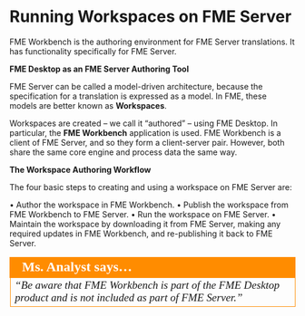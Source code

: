 # Running Workspaces on FME Server

FME Workbench is the authoring environment for FME Server translations. It has functionality specifically for FME Server.

**FME Desktop as an FME Server Authoring Tool**

FME Server can be called a model-driven architecture, because the specification for a translation is expressed as a model. In FME, these models are better known as **Workspaces**.

Workspaces are created – we call it “authored” – using FME Desktop. In particular, the **FME Workbench** application is used. FME Workbench is a client of FME Server, and so they form a client-server pair. However, both share the same core engine and process data the same way.

**The Workspace Authoring Workflow**

The four basic steps to creating and using a workspace on FME Server are:

• Author the workspace in FME Workbench.
• Publish the workspace from FME Workbench to FME Server.
• Run the workspace on FME Server.
• Maintain the workspace by downloading it from FME Server, making any required updates in FME Workbench, and re-publishing it back to FME Server.

<table style="border-spacing: 0px">
<tr>
<td style="vertical-align:middle;background-color:darkorange;border: 2px solid darkorange">
<i class="fa fa-quote-left fa-lg fa-pull-left fa-fw" style="color:white;padding-right: 12px;vertical-align:text-top"></i>
<span style="color:white;font-size:x-large;font-weight: bold;font-family:serif">Ms. Analyst says…</span>
</td>
</tr>

<tr>
<td style="border: 1px solid darkorange">
<span style="font-family:serif; font-style:italic; font-size:larger">
“Be aware that FME Workbench is part of the FME Desktop product and is
not included as part of FME Server.”
</span>
</td>
</tr>
</table>